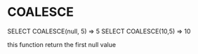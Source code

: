 # COALESCE

SELECT COALESCE(null, 5) => 5
SELECT COALESCE(10,5)  => 10 

this function return the first null value


